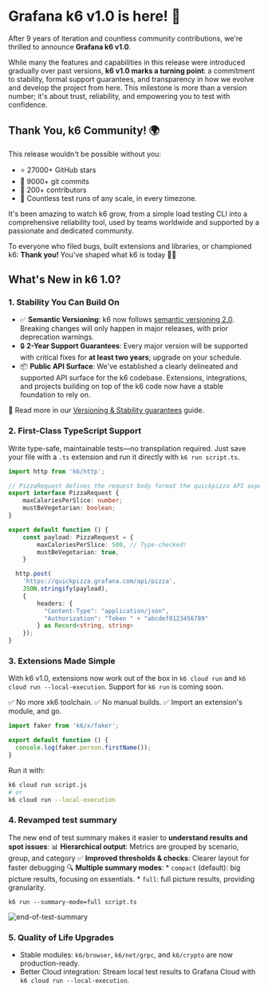 # Grafana k6 v1.0 is here! 🎉

After 9 years of iteration and countless community contributions, we're thrilled to announce **Grafana k6 v1.0**. 

While many the features and capabilities in this release were introduced gradually over past versions, **k6 v1.0 marks a turning point**: a commitment to stability, formal support guarantees, and transparency in how we evolve and develop the project from here. This milestone is more than a version number; it's about trust, reliability, and empowering you to test with confidence.

## Thank You, k6 Community! 🌍

This release wouldn't be possible without you:

- ⭐️ 27000+ GitHub stars
- 🧠 9000+ git commits
- 🤝 200+ contributors
- 🔁 Countless test runs of any scale, in every timezone.


It's been amazing to watch k6 grow, from a simple load testing CLI into a comprehensive reliability tool, used by teams worldwide and supported by a passionate and dedicated community.

To everyone who filed bugs, built extensions and libraries, or championed k6:️
**Thank you!** You've shaped what k6 is today 🙇‍♂️ 

## What's New in k6 1.0?

### 1. Stability You Can Build On

- ✅ **Semantic Versioning**: k6 now follows [semantic versioning 2.0](https://semver.org/). Breaking changes will only happen in major releases, with prior deprecation warnings.
- 🔒 **2-Year Support Guarantees**: Every major version will be supported with critical fixes for **at least two years**; upgrade on your schedule.
- 📦 **Public API Surface**: We've established a clearly delineated and supported API surface for the k6 codebase. Extensions, integrations, and projects building on top of the k6 code now have a stable foundation to rely on.

🔎 Read more in our [Versioning & Stability guarantees](https://grafana.com/docs/k6/latest/reference/versioning-and-stability-guarantees/) guide.

### 2. First-Class TypeScript Support

Write type-safe, maintainable tests—no transpilation required. Just save your file with a `.ts` extension and run it directly with `k6 run script.ts`.

```typescript
import http from 'k6/http';  

// PizzaRequest defines the request body format the quickpizza API expects
export interface PizzaRequest {
    maxCaloriesPerSlice: number;
    mustBeVegetarian: boolean;
}

export default function () {  
    const payload: PizzaRequest = {
        maxCaloriesPerSlice: 500, // Type-checked!  
        mustBeVegetarian: true,
    }

  http.post(
    'https://quickpizza.grafana.com/api/pizza',
    JSON.stringify(payload),
    { 
        headers: { 
          "Content-Type": "application/json",
          "Authorization": "Token " + "abcdef0123456789"
        } as Record<string, string>
    });  
}  
```

### 3. Extensions Made Simple

With k6 v1.0, extensions now work out of the box in `k6 cloud run` and `k6 cloud run --local-execution`. Support for `k6 run` is coming soon.

✅ No more xk6 toolchain.
✅ No manual builds.
✅ Import an extension's module, and go.

```javascript
import faker from 'k6/x/faker';

export default function () {
  console.log(faker.person.firstName());
}
```

Run it with:

```bash
k6 cloud run script.js
# or
k6 cloud run --local-execution
```

### 4. Revamped test summary


The new end of test summary makes it easier to **understand results and spot issues**:
📊 **Hierarchical output**: Metrics are grouped by scenario, group, and category
✅ **Improved thresholds & checks**: Clearer layout for faster debugging
🔍 **Multiple summary modes**:
    * `compact` (default): big picture results, focusing on essentials.
    * `full`: full picture results, providing granularity.
 
```
k6 run --summary-mode=full script.ts
```

![end-of-test-summary](https://github.com/user-attachments/assets/02984ff9-6ed2-4eb2-9637-daf5058f2de6)

### 5. Quality of Life Upgrades

- Stable modules: `k6/browser`, `k6/net/grpc`, and `k6/crypto` are now production-ready.
- Better Cloud integration: Stream local test results to Grafana Cloud with `k6 cloud run --local-execution`.
